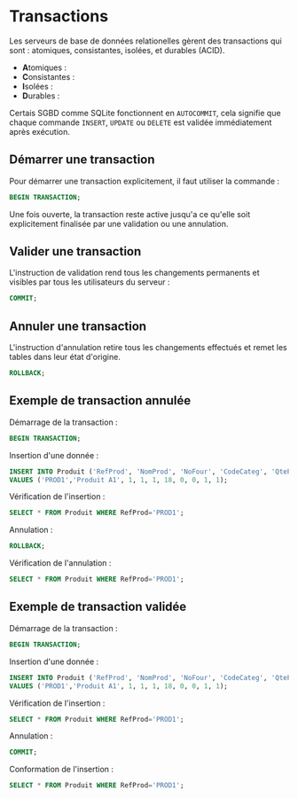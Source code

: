 # Transactions

Les serveurs de base de données relationelles gèrent des transactions qui sont : atomiques, consistantes, isolées, et durables (ACID).

- **A**tomiques : 
- **C**onsistantes :  
- **I**solées : 
- **D**urables : 

Certais SGBD comme SQLite fonctionnent en `AUTOCOMMIT`, cela signifie que chaque commande `INSERT`, `UPDATE` ou `DELETE` est validée immédiatement après exécution. 


## Démarrer une transaction

Pour démarrer une transaction explicitement, il faut utiliser la commande : 

```sql
BEGIN TRANSACTION;
```

Une fois ouverte, la transaction reste active jusqu'a ce qu'elle soit explicitement finalisée par une validation ou une annulation. 

## Valider une transaction 

L'instruction de validation rend tous les changements permanents et visibles par tous les utilisateurs du serveur :

```sql
COMMIT;
```


## Annuler une transaction 

L'instruction d'annulation retire tous les changements effectués et remet les tables dans leur état d'origine.

```sql
ROLLBACK;
```


## Exemple de transaction annulée

Démarrage de la transaction :
```sql
BEGIN TRANSACTION;
```

Insertion d'une donnée :
```sql
INSERT INTO Produit ('RefProd', 'NomProd', 'NoFour', 'CodeCateg', 'QteParUnit', 'PrixUnit', 'UnitesStock', 'UniteCom', 'NiveauReap', 'Indisponible') 
VALUES ('PROD1','Produit A1', 1, 1, 1, 18, 0, 0, 1, 1); 
```

Vérification de l'insertion :
```sql
SELECT * FROM Produit WHERE RefProd='PROD1';
```

Annulation : 
```sql
ROLLBACK;
```

Vérification de l'annulation :
```sql
SELECT * FROM Produit WHERE RefProd='PROD1';
```


## Exemple de transaction validée

Démarrage de la transaction :
```sql
BEGIN TRANSACTION;
```

Insertion d'une donnée :
```sql
INSERT INTO Produit ('RefProd', 'NomProd', 'NoFour', 'CodeCateg', 'QteParUnit', 'PrixUnit', 'UnitesStock', 'UniteCom', 'NiveauReap', 'Indisponible') 
VALUES ('PROD1','Produit A1', 1, 1, 1, 18, 0, 0, 1, 1); 
```

Vérification de l'insertion :
```sql
SELECT * FROM Produit WHERE RefProd='PROD1';
```

Annulation : 
```sql
COMMIT;
```

Conformation de l'insertion :
```sql
SELECT * FROM Produit WHERE RefProd='PROD1';
```